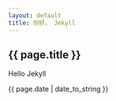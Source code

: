 ```yaml
---
layout: default
title: 你好， Jekyll 
---
```


<h2>{{ page.title }}</h2>

<p>Hello Jekyll</p>

<p>{{ page.date | date_to_string }}</p>
